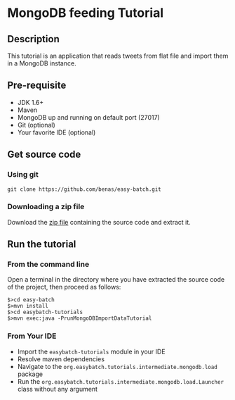 # MongoDB feeding Tutorial

## Description

This tutorial is an application that reads tweets from flat file and import them in a MongoDB instance.

## Pre-requisite

* JDK 1.6+
* Maven
* MongoDB up and running on default port (27017)
* Git (optional)
* Your favorite IDE (optional)

## Get source code

### Using git

`git clone https://github.com/benas/easy-batch.git`

### Downloading a zip file

Download the [zip file](https://github.com/benas/easy-batch/archive/easybatch-3.0.0.zip) containing the source code and extract it.

## Run the tutorial

### From the command line

Open a terminal in the directory where you have extracted the source code of the project, then proceed as follows:

```
$>cd easy-batch
$>mvn install
$>cd easybatch-tutorials
$>mvn exec:java -PrunMongoDBImportDataTutorial
```

### From Your IDE

* Import the `easybatch-tutorials` module in your IDE
* Resolve maven dependencies
* Navigate to the `org.easybatch.tutorials.intermediate.mongodb.load` package
* Run the `org.easybatch.tutorials.intermediate.mongodb.load.Launcher` class without any argument
